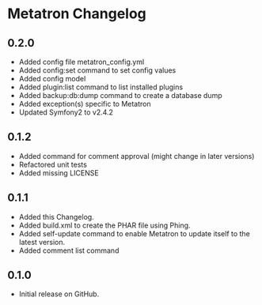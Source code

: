 # Metatron Changelog

## 0.2.0

* Added config file metatron_config.yml
* Added config:set command to set config values
* Added config model
* Added plugin:list command to list installed plugins
* Added backup:db:dump command to create a database dump
* Added exception(s) specific to Metatron
* Updated Symfony2 to v2.4.2

## 0.1.2

* Added command for comment approval (might change in later versions)
* Refactored unit tests
* Added missing LICENSE

## 0.1.1

* Added this Changelog.
* Added build.xml to create the PHAR file using Phing.
* Added self-update command to enable Metatron to update itself to the latest version.
* Added comment list command

## 0.1.0

* Initial release on GitHub.
